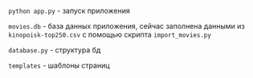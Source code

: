 `python app.py` - запуск приложения

`movies.db` - база данных приложения, сейчас заполнена данными из `kinopoisk-top250.csv` c помощью скрипта `import_movies.py`

`database.py` - структура бд

`templates` - шаблоны страниц
